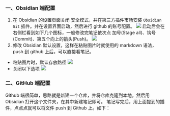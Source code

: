 ### 一、Obsidian 端配置
1. 在 Obsidian 的设置页面关闭 安全模式，并在第三方插件市场安装 `Obsidian Git` 插件。并在设置界面启动，然后进行 github 的账号配置。
![](Pasted%20image%2020230116195558.png)
启动后会在右侧栏看到如下几个图标，一般修改完笔记依次点 加号(Stage all)、钩号(Commit)、第五个向上的箭头(Push)。
![](Pasted%20image%2020230117095750.png)
2. 修改 Obsidian 默认设置，这样在粘贴图片时就使用的 markdown 语法，push 到 github 上后，可以直接看笔记。
* 粘贴图片时，默认存放路径
![](Pasted%20image%2020230117095046.png)
* 关闭以下选项
![](Pasted%20image%2020230116195045.png)
### 二、GitHub 端配置
Github 端很简单，思路就是新建一个仓库，并将仓库克隆到本地。然后用 Obsidian 打开这个文件夹，在其中新建笔记即可。
笔记写完后，用上面提到的插件，点点点就可以将文件 push 到 Github 上。如下：
